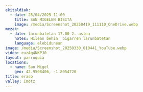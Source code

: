 ```yaml
---
ekitaldiak:
  - date: 25/04/2025 11:00
    title: SAN MIGELEN BISITA
    image: /media/Screenshot_20250419_111110_OneDrive.webp
mezak:
  - date: larunbatetan 17.00 2. astea
    notes: Hilean behin  bigarren larunbatetan
    language: elebidunean
image: /media/Screenshot_20250330_010441_YouTube.webp
video: euzAq4NKPJ0
layout: parroquia
locations:
  - name: San Migel
    geo: 42.9508406, -1.8054720
title: eraso
valley: Imotz
---
```

